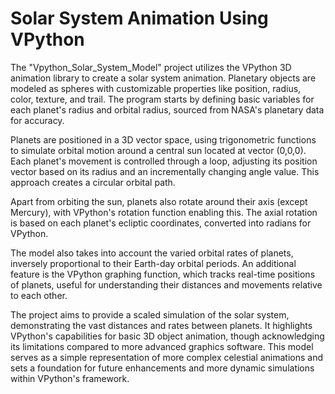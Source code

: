 # Solar System Animation Using VPython

The "Vpython_Solar_System_Model" project utilizes the VPython 3D animation library to create a solar system animation. Planetary objects are modeled as spheres with customizable properties like position, radius, color, texture, and trail. The program starts by defining basic variables for each planet's radius and orbital radius, sourced from NASA's planetary data for accuracy.

Planets are positioned in a 3D vector space, using trigonometric functions to simulate orbital motion around a central sun located at vector (0,0,0). Each planet's movement is controlled through a loop, adjusting its position vector based on its radius and an incrementally changing angle value. This approach creates a circular orbital path.

Apart from orbiting the sun, planets also rotate around their axis (except Mercury), with VPython's rotation function enabling this. The axial rotation is based on each planet's ecliptic coordinates, converted into radians for VPython.

The model also takes into account the varied orbital rates of planets, inversely proportional to their Earth-day orbital periods. An additional feature is the VPython graphing function, which tracks real-time positions of planets, useful for understanding their distances and movements relative to each other.

The project aims to provide a scaled simulation of the solar system, demonstrating the vast distances and rates between planets. It highlights VPython's capabilities for basic 3D object animation, though acknowledging its limitations compared to more advanced graphics software. This model serves as a simple representation of more complex celestial animations and sets a foundation for future enhancements and more dynamic simulations within VPython's framework.
